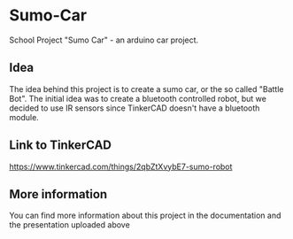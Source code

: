 # Sumo-Car
School Project "Sumo Car" - an arduino car project.

## Idea
The idea behind this project is to create a sumo car, or the so called "Battle Bot".
The initial idea was to create a bluetooth controlled robot, but we decided to use IR sensors since TinkerCAD doesn't have a bluetooth module.

## Link to TinkerCAD
https://www.tinkercad.com/things/2qbZtXvybE7-sumo-robot

## More information
You can find more information about this project in the documentation and the presentation uploaded above

